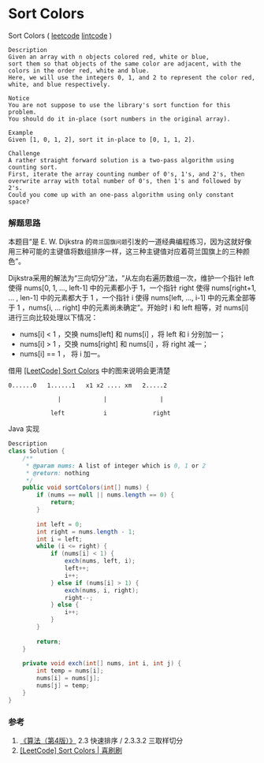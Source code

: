 # Sort Colors

 Sort Colors  ( [leetcode]()  [lintcode](http://www.lintcode.com/en/problem/sort-colors/) )

```
Description
Given an array with n objects colored red, white or blue, 
sort them so that objects of the same color are adjacent, with the colors in the order red, white and blue.
Here, we will use the integers 0, 1, and 2 to represent the color red, white, and blue respectively.

Notice
You are not suppose to use the library's sort function for this problem. 
You should do it in-place (sort numbers in the original array).

Example
Given [1, 0, 1, 2], sort it in-place to [0, 1, 1, 2].

Challenge 
A rather straight forward solution is a two-pass algorithm using counting sort.
First, iterate the array counting number of 0's, 1's, and 2's, then overwrite array with total number of 0's, then 1's and followed by 2's.
Could you come up with an one-pass algorithm using only constant space?
```

### 解题思路

本题目“是 E. W. Dijkstra 的`荷兰国旗问题`引发的一道经典编程练习，因为这就好像用三种可能的主键值将数组排序一样，这三种主键值对应着荷兰国旗上的三种颜色”。

Dijkstra采用的解法为“三向切分”法，“从左向右遍历数组一次，维护一个指针 left 使得 nums[0, 1, …, left-1] 中的元素都小于 1，一个指针 right 使得 nums[right+1, … , len-1] 中的元素都大于 1 ，一个指针 i 使得 nums[left, …, i-1] 中的元素全部等于 1 ，nums[i, … right] 中的元素尚未确定”。开始时 i 和 left 相等，对 nums[i] 进行三向比较处理以下情况：

- nums[i] < 1 ，交换 nums[left] 和 nums[i] ，将 left 和 i 分别加一；
- nums[i] > 1 ，交换 nums[right] 和 nums[i] ，将 right 减一；
- nums[i] == 1 ， 将 i 加一。

借用 [[LeetCode] Sort Colors](http://bangbingsyb.blogspot.jp/2014/11/leetcode-sort-colors.html) 中的图来说明会更清楚

```
0......0   1......1   x1 x2 .... xm   2.....2

              |            |               |

            left           i             right
```

Java 实现

```java
Description
class Solution {
    /**
     * @param nums: A list of integer which is 0, 1 or 2 
     * @return: nothing
     */
    public void sortColors(int[] nums) {
        if (nums == null || nums.length == 0) {
            return;
        }
        
        int left = 0;
        int right = nums.length - 1;
        int i = left;
        while (i <= right) {
            if (nums[i] < 1) {
                exch(nums, left, i);
                left++;
                i++;
            } else if (nums[i] > 1) {
                exch(nums, i, right);
                right--;
            } else {
                i++;
            }
        }
        
        return;
    }
    
    private void exch(int[] nums, int i, int j) {
        int temp = nums[i];
        nums[i] = nums[j];
        nums[j] = temp;
    }
}
```



### 参考

1. [《算法（第4版）》](https://book.douban.com/subject/10432347/) 2.3 快速排序 / 2.3.3.2 三取样切分 
2. [[LeetCode] Sort Colors | 喜刷刷](http://bangbingsyb.blogspot.jp/2014/11/leetcode-sort-colors.html) 
